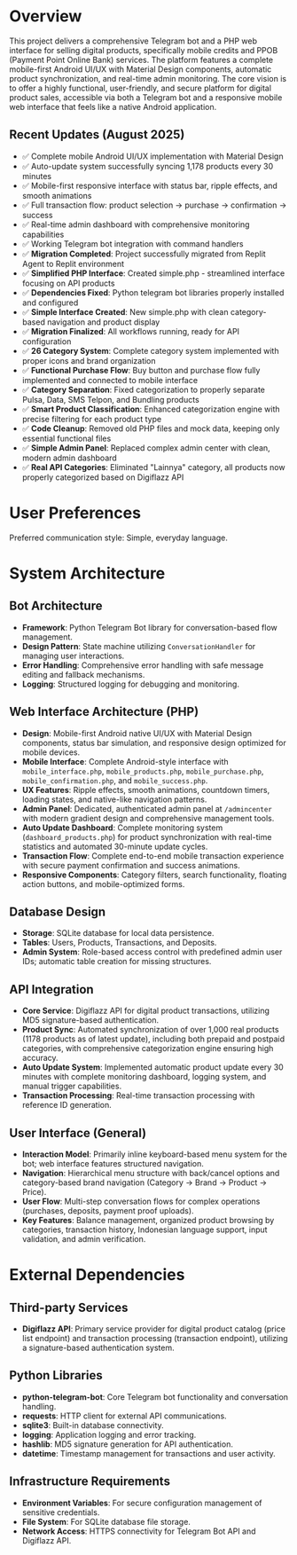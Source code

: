 # Overview

This project delivers a comprehensive Telegram bot and a PHP web interface for selling digital products, specifically mobile credits and PPOB (Payment Point Online Bank) services. The platform features a complete mobile-first Android UI/UX with Material Design components, automatic product synchronization, and real-time admin monitoring. The core vision is to offer a highly functional, user-friendly, and secure platform for digital product sales, accessible via both a Telegram bot and a responsive mobile web interface that feels like a native Android application.

## Recent Updates (August 2025)
- ✅ Complete mobile Android UI/UX implementation with Material Design
- ✅ Auto-update system successfully syncing 1,178 products every 30 minutes
- ✅ Mobile-first responsive interface with status bar, ripple effects, and smooth animations
- ✅ Full transaction flow: product selection → purchase → confirmation → success
- ✅ Real-time admin dashboard with comprehensive monitoring capabilities
- ✅ Working Telegram bot integration with command handlers
- ✅ **Migration Completed**: Project successfully migrated from Replit Agent to Replit environment
- ✅ **Simplified PHP Interface**: Created simple.php - streamlined interface focusing on API products
- ✅ **Dependencies Fixed**: Python telegram bot libraries properly installed and configured
- ✅ **Simple Interface Created**: New simple.php with clean category-based navigation and product display
- ✅ **Migration Finalized**: All workflows running, ready for API configuration
- ✅ **26 Category System**: Complete category system implemented with proper icons and brand organization  
- ✅ **Functional Purchase Flow**: Buy button and purchase flow fully implemented and connected to mobile interface
- ✅ **Category Separation**: Fixed categorization to properly separate Pulsa, Data, SMS Telpon, and Bundling products
- ✅ **Smart Product Classification**: Enhanced categorization engine with precise filtering for each product type
- ✅ **Code Cleanup**: Removed old PHP files and mock data, keeping only essential functional files
- ✅ **Simple Admin Panel**: Replaced complex admin center with clean, modern admin dashboard
- ✅ **Real API Categories**: Eliminated "Lainnya" category, all products now properly categorized based on Digiflazz API

# User Preferences

Preferred communication style: Simple, everyday language.

# System Architecture

## Bot Architecture
- **Framework**: Python Telegram Bot library for conversation-based flow management.
- **Design Pattern**: State machine utilizing `ConversationHandler` for managing user interactions.
- **Error Handling**: Comprehensive error handling with safe message editing and fallback mechanisms.
- **Logging**: Structured logging for debugging and monitoring.

## Web Interface Architecture (PHP)
- **Design**: Mobile-first Android native UI/UX with Material Design components, status bar simulation, and responsive design optimized for mobile devices.
- **Mobile Interface**: Complete Android-style interface with `mobile_interface.php`, `mobile_products.php`, `mobile_purchase.php`, `mobile_confirmation.php`, and `mobile_success.php`.
- **UX Features**: Ripple effects, smooth animations, countdown timers, loading states, and native-like navigation patterns.
- **Admin Panel**: Dedicated, authenticated admin panel at `/admincenter` with modern gradient design and comprehensive management tools.
- **Auto Update Dashboard**: Complete monitoring system (`dashboard_products.php`) for product synchronization with real-time statistics and automated 30-minute update cycles.
- **Transaction Flow**: Complete end-to-end mobile transaction experience with secure payment confirmation and success animations.
- **Responsive Components**: Category filters, search functionality, floating action buttons, and mobile-optimized forms.

## Database Design
- **Storage**: SQLite database for local data persistence.
- **Tables**: Users, Products, Transactions, and Deposits.
- **Admin System**: Role-based access control with predefined admin user IDs; automatic table creation for missing structures.

## API Integration
- **Core Service**: Digiflazz API for digital product transactions, utilizing MD5 signature-based authentication.
- **Product Sync**: Automated synchronization of over 1,000 real products (1178 products as of latest update), including both prepaid and postpaid categories, with comprehensive categorization engine ensuring high accuracy.
- **Auto Update System**: Implemented automatic product update every 30 minutes with complete monitoring dashboard, logging system, and manual trigger capabilities.
- **Transaction Processing**: Real-time transaction processing with reference ID generation.

## User Interface (General)
- **Interaction Model**: Primarily inline keyboard-based menu system for the bot; web interface features structured navigation.
- **Navigation**: Hierarchical menu structure with back/cancel options and category-based brand navigation (Category → Brand → Product → Price).
- **User Flow**: Multi-step conversation flows for complex operations (purchases, deposits, payment proof uploads).
- **Key Features**: Balance management, organized product browsing by categories, transaction history, Indonesian language support, input validation, and admin verification.

# External Dependencies

## Third-party Services
- **Digiflazz API**: Primary service provider for digital product catalog (price list endpoint) and transaction processing (transaction endpoint), utilizing a signature-based authentication system.

## Python Libraries
- **python-telegram-bot**: Core Telegram bot functionality and conversation handling.
- **requests**: HTTP client for external API communications.
- **sqlite3**: Built-in database connectivity.
- **logging**: Application logging and error tracking.
- **hashlib**: MD5 signature generation for API authentication.
- **datetime**: Timestamp management for transactions and user activity.

## Infrastructure Requirements
- **Environment Variables**: For secure configuration management of sensitive credentials.
- **File System**: For SQLite database file storage.
- **Network Access**: HTTPS connectivity for Telegram Bot API and Digiflazz API.